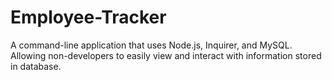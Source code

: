 # Employee-Tracker
A command-line application that uses Node.js, Inquirer, and MySQL. Allowing non-developers to easily view and interact with information stored in database.
